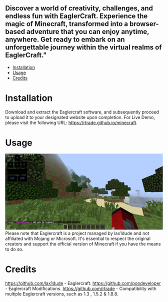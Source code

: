 # <Eagler-Craft>

## Discover a world of creativity, challenges, and endless fun with EaglerCraft. Experience the magic of Minecraft, transformed into a browser-based adventure that you can enjoy anytime, anywhere. Get ready to embark on an unforgettable journey within the virtual realms of EaglerCraft."

- [Installation](#installation)
- [Usage](#usage)
- [Credits](#credits)

# Installation
Download and extract the Eaglercraft software, and subsequently proceed to upload it to your designated website upon completion. For Live Demo, please visit the following URL: https://rtrade.github.io/minecraft.

# Usage
![Cracked Minecraft](./showcase.jpg)
Please note that Eaglercraft is a project managed by lax1dude and not affiliated with Mojang or Microsoft. It's essential to respect the original creators and support the official version of Minecraft if you have the means to do so.

# Credits
https://github.com/lax1dude - Eaglercraft.
https://github.com/poodeveloper - Eaglercraft Modifications.
https://github.com/rtrade - Compatibility with multiple Eaglercraft versions, such as 1.3 , 1.5.2 & 1.8.8.
